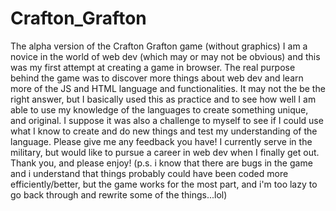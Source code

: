 # Crafton_Grafton
The alpha version of the Crafton Grafton game (without graphics)
I am a novice in the world of web dev (which may or may not be obvious) and this was my first attempt at creating a game in browser.
The real purpose behind the game was to discover more things about web dev and learn more of the JS and HTML language and functionalities.
It may not the be the right answer, but I basically used this as practice and to see how well I am able to use my knowledge of the languages to create something unique,
and original. I suppose it was also a challenge to myself to see if I could use what I know to create and do new things and test my understanding of the language.
Please give me any feedback you have! 
I currently serve in the military, but would like to pursue a career in web dev when I finally get out.
Thank you, and please enjoy!
(p.s. i know that there are bugs in the game and i understand that things probably could have been coded more efficiently/better, but the game works for the most part, 
and i'm too lazy to go back through and rewrite some of the things...lol)
